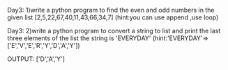 Day3:
1)write a python program to find the even and odd numbers in the given list
[2,5,22,67,40,11,43,66,34,7]
(hint:you can use append ,use loop)

Day3:
2)write a python program to convert a string to list and print the last three elements of the list
the string is 'EVERYDAY'
(hint:'EVERYDAY'=>['E','V','E','R','Y','D','A','Y'])

OUTPUT:
['D','A','Y']
